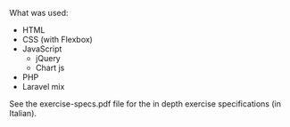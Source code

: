 What was used:
- HTML
- CSS (with Flexbox)
- JavaScript
    - jQuery
    - Chart js
- PHP
- Laravel mix

See the exercise-specs.pdf file for the in depth exercise specifications (in Italian).
